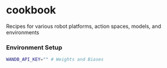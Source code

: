 # cookbook
Recipes for various robot platforms, action spaces, models, and environments

### Environment Setup

```sh
WANDB_API_KEY="" # Weights and Biases
```
